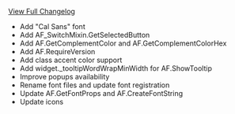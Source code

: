 [View Full Changelog](https://github.com/enderneko/AbstractWidgets/compare/r14...53a3da63f19a524ac3d26a9439885b8a1e19f263)

- Add "Cal Sans" font
- Add AF_SwitchMixin.GetSelectedButton
- Add AF.GetComplementColor and AF.GetComplementColorHex
- Add AF.RequireVersion
- Add class accent color support
- Add widget._tooltipWordWrapMinWidth for AF.ShowTooltip
- Improve popups availability
- Rename font files and update font registration
- Update AF.GetFontProps and AF.CreateFontString
- Update icons
